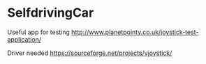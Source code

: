 # SelfdrivingCar

Useful app for testing
http://www.planetpointy.co.uk/joystick-test-application/

Driver needed
https://sourceforge.net/projects/vjoystick/
